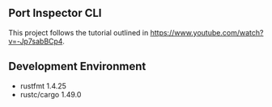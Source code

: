 ## Port Inspector CLI
This project follows the tutorial outlined in https://www.youtube.com/watch?v=-Jp7sabBCp4.
## Development Environment
- rustfmt 1.4.25
- rustc/cargo 1.49.0
